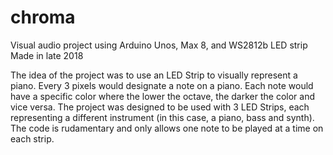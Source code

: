# chroma
Visual audio project using Arduino Unos, Max 8, and WS2812b LED strip
Made in late 2018

The idea of the project was to use an LED Strip to visually represent a piano. Every 3 pixels would designate a note on a piano. Each note would have a specific color where the lower the octave, the darker the color and vice versa. The project was designed to be used with 3 LED Strips, each representing a different instrument (in this case, a piano, bass and synth). The code is rudamentary and only allows one note to be played at a time on each strip.
